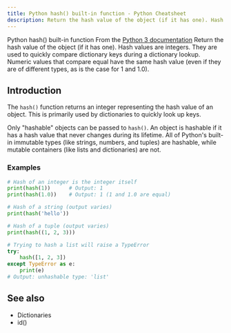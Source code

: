 ```yaml
---
title: Python hash() built-in function - Python Cheatsheet
description: Return the hash value of the object (if it has one). Hash values are integers. They are used to quickly compare dictionary keys during a dictionary lookup. Numeric values that compare equal have the same hash value (even if they are of different types, as is the case for 1 and 1.0).
---
```


<base-title :title="frontmatter.title" :description="frontmatter.description">
Python hash() built-in function
</base-title>

<base-disclaimer>
  <base-disclaimer-title>
    From the <a target="_blank" href="https://docs.python.org/3/library/functions.html#hash">Python 3 documentation</a>
  </base-disclaimer-title>
  <base-disclaimer-content>
   Return the hash value of the object (if it has one). Hash values are integers. They are used to quickly compare dictionary keys during a dictionary lookup. Numeric values that compare equal have the same hash value (even if they are of different types, as is the case for 1 and 1.0).
  </base-disclaimer-content>
</base-disclaimer>

## Introduction

The `hash()` function returns an integer representing the hash value of an object. This is primarily used by dictionaries to quickly look up keys.

Only "hashable" objects can be passed to `hash()`. An object is hashable if it has a hash value that never changes during its lifetime. All of Python's built-in immutable types (like strings, numbers, and tuples) are hashable, while mutable containers (like lists and dictionaries) are not.

### Examples

```python
# Hash of an integer is the integer itself
print(hash(1))      # Output: 1
print(hash(1.0))    # Output: 1 (1 and 1.0 are equal)

# Hash of a string (output varies)
print(hash('hello'))

# Hash of a tuple (output varies)
print(hash((1, 2, 3)))

# Trying to hash a list will raise a TypeError
try:
    hash([1, 2, 3])
except TypeError as e:
    print(e)
# Output: unhashable type: 'list'
```

## See also

- <router-link to="/cheatsheet/dictionaries">Dictionaries</router-link>
- <router-link to="/builtin/id">id()</router-link>
